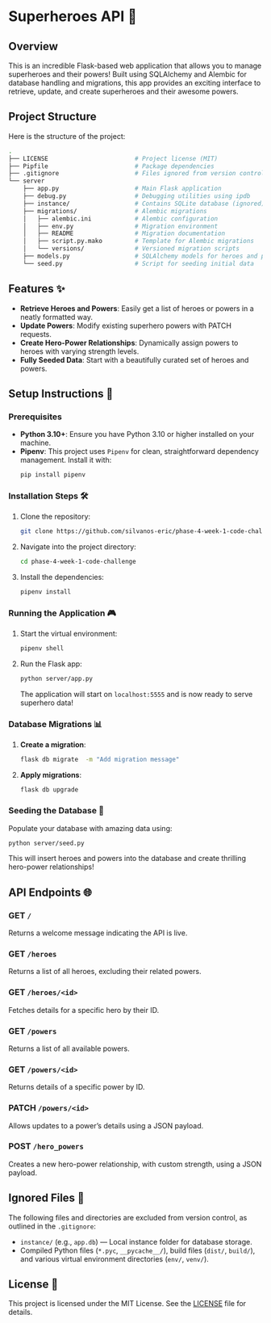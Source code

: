 # Superheroes API 🚀

## Overview
This is an incredible Flask-based web application that allows you to manage superheroes and their powers! Built using SQLAlchemy and Alembic for database handling and migrations, this app provides an exciting interface to retrieve, update, and create superheroes and their awesome powers.

## Project Structure
Here is the structure of the project:

```bash
.
├── LICENSE                        # Project license (MIT)
├── Pipfile                        # Package dependencies
├── .gitignore                     # Files ignored from version control
└── server
    ├── app.py                     # Main Flask application
    ├── debug.py                   # Debugging utilities using ipdb
    ├── instance/                  # Contains SQLite database (ignored)
    ├── migrations/                # Alembic migrations
    │   ├── alembic.ini            # Alembic configuration
    │   ├── env.py                 # Migration environment
    │   ├── README                 # Migration documentation
    │   ├── script.py.mako         # Template for Alembic migrations
    │   └── versions/              # Versioned migration scripts
    ├── models.py                  # SQLAlchemy models for heroes and powers
    └── seed.py                    # Script for seeding initial data
```

## Features ✨

- **Retrieve Heroes and Powers**: Easily get a list of heroes or powers in a neatly formatted way.
- **Update Powers**: Modify existing superhero powers with PATCH requests.
- **Create Hero-Power Relationships**: Dynamically assign powers to heroes with varying strength levels.
- **Fully Seeded Data**: Start with a beautifully curated set of heroes and powers.

## Setup Instructions 🔧

### Prerequisites
- **Python 3.10+**: Ensure you have Python 3.10 or higher installed on your machine.
- **Pipenv**: This project uses `Pipenv` for clean, straightforward dependency management. Install it with:
  ```bash
  pip install pipenv
  ```

### Installation Steps 🛠️
1. Clone the repository:
   ```bash
   git clone https://github.com/silvanos-eric/phase-4-week-1-code-challenge.git
   ```
2. Navigate into the project directory:
   ```bash
   cd phase-4-week-1-code-challenge
   ```
3. Install the dependencies:
   ```bash
   pipenv install
   ```

### Running the Application 🎮
1. Start the virtual environment:
   ```bash
   pipenv shell
   ```
2. Run the Flask app:
   ```bash
   python server/app.py
   ```
   The application will start on `localhost:5555` and is now ready to serve superhero data!

### Database Migrations 📊
1. **Create a migration**:
   ```bash
   flask db migrate  -m "Add migration message"
   ```
2. **Apply migrations**:
   ```bash
   flask db upgrade
   ```

### Seeding the Database 🌱
Populate your database with amazing data using:
```bash
python server/seed.py
```
This will insert heroes and powers into the database and create thrilling hero-power relationships!

## API Endpoints 🌐

### GET `/`
Returns a welcome message indicating the API is live.

### GET `/heroes`
Returns a list of all heroes, excluding their related powers.

### GET `/heroes/<id>`
Fetches details for a specific hero by their ID.

### GET `/powers`
Returns a list of all available powers.

### GET `/powers/<id>`
Returns details of a specific power by ID.

### PATCH `/powers/<id>`
Allows updates to a power’s details using a JSON payload.

### POST `/hero_powers`
Creates a new hero-power relationship, with custom strength, using a JSON payload.

## Ignored Files 🛑
The following files and directories are excluded from version control, as outlined in the `.gitignore`:
- `instance/` (e.g., `app.db`) — Local instance folder for database storage.
- Compiled Python files (`*.pyc`, `__pycache__/`), build files (`dist/`, `build/`), and various virtual environment directories (`env/`, `venv/`).

## License 📄
This project is licensed under the MIT License. See the [LICENSE](./LICENSE) file for details.